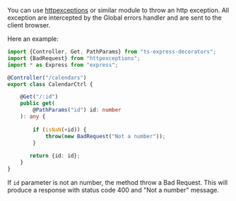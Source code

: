 You can use [httpexceptions](https://github.com/Romakita/httpexceptions) or similar module to throw an http exception.
All exception are intercepted by the Global errors handler and are sent to the client browser.

Here an example:
```typescript
import {Controller, Get, PathParams} from "ts-express-decorators";
import {BadRequest} from "httpexceptions";
import * as Express from "express";

@Controller("/calendars")
export class CalendarCtrl {

    @Get("/:id")
    public get(
        @PathParams("id") id: number
    ): any {
    
        if (isNaN(+id)) {
            throw(new BadRequest("Not a number"));
        }
       
       return {id: id};
    }
}
```
If `id` parameter is not an number, the method throw a Bad Request. This will produce a response with status code 400 and "Not a number" message.

